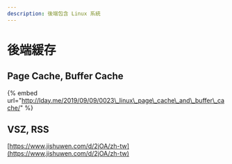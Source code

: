 ```yaml
---
description: 後端包含 Linux 系統
---
```


# 後端緩存

## Page Cache,  Buffer Cache

{% embed url="http://lday.me/2019/09/09/0023\_linux\_page\_cache\_and\_buffer\_cache/" %}

## VSZ, RSS

[https://www.jishuwen.com/d/2jOA/zh-tw](https://www.jishuwen.com/d/2jOA/zh-tw)

